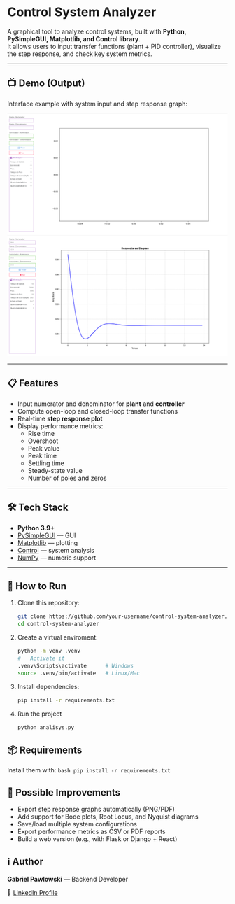 # Control System Analyzer

A graphical tool to analyze control systems, built with **Python, PySimpleGUI, Matplotlib, and Control library**.  
It allows users to input transfer functions (plant + PID controller), visualize the step response, and check key system metrics.

---

## 📺 Demo (Output)

Interface example with system input and step response graph:

![GUI Example](./screenshots/gui-example.png)  
![Step Response](./screenshots/step-response.png)  

---

## 📋 Features

- Input numerator and denominator for **plant** and **controller**  
- Compute open-loop and closed-loop transfer functions  
- Real-time **step response plot**  
- Display performance metrics:
  - Rise time
  - Overshoot
  - Peak value
  - Peak time
  - Settling time
  - Steady-state value
  - Number of poles and zeros  

---

## 🛠 Tech Stack

- **Python 3.9+**
- [PySimpleGUI](https://pysimplegui.readthedocs.io/en/latest/) — GUI  
- [Matplotlib](https://matplotlib.org/) — plotting  
- [Control](https://python-control.readthedocs.io/en/latest/) — system analysis  
- [NumPy](https://numpy.org/) — numeric support  

---

## 🚀 How to Run

1. Clone this repository:
   ```bash
   git clone https://github.com/your-username/control-system-analyzer.git
   cd control-system-analyzer
    ```
2. Create a virtual enviroment:
    ```bash
    python -m venv .venv
    #   Activate it
    .venv\Scripts\activate      # Windows
    source .venv/bin/activate   # Linux/Mac

3. Install dependencies:
    ```bash
    pip install -r requirements.txt
    ```
4. Run the project
    ```bash
    python analisys.py
    ```

## 📦 Requirements

Install them with:
    ```bash
    pip install -r requirements.txt
    ```

## 🔮 Possible Improvements
 - Export step response graphs automatically (PNG/PDF)
 - Add support for Bode plots, Root Locus, and Nyquist diagrams
 - Save/load multiple system configurations
 - Export performance metrics as CSV or PDF reports
 - Build a web version (e.g., with Flask or Django + React)

## ℹ️ Author

**Gabriel Pawlowski** — Backend Developer

🔗 [LinkedIn Profile](https://www.linkedin.com/in/ggpawlowski/)  